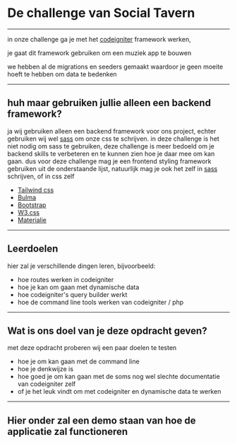 # De challenge van Social Tavern
---

in onze challenge ga je met het [codeigniter](https://codeigniter.com) framework werken,

je gaat dit framework gebruiken om een muziek app te bouwen

we hebben al de migrations en seeders gemaakt waardoor je geen moeite hoeft te hebben om data te bedenken

---
## huh maar gebruiken jullie alleen een backend framework?
ja wij gebruiken alleen een backend framework voor ons project, echter gebruiken wij wel [sass](https://sass-lang.com) om onze css te schrijven.
in deze challenge is het niet nodig om sass te gebruiken, deze challenge is meer bedoeld om je backend skills te verbeteren en te kunnen zien hoe je daar mee om kan gaan. 
dus voor deze challenge mag je een frontend styling framework gebruiken uit de onderstaande lijst, natuurlijk mag je ook het zelf in [sass](https://sass-lang.com) schrijven, of in css zelf

* [Tailwind css](https://tailwindcss.com)
* [Bulma](https://bulma.io)
* [Bootstrap](https://getbootstrap.com)
* [W3.css](https://www.w3schools.com/w3css/defaulT.asp)
* [Materialie](https://materializecss.com)


---
## Leerdoelen
hier zal je verschillende dingen leren, bijvoorbeeld:
* hoe routes werken in codeigniter
* hoe je kan om gaan met dynamische data
* hoe codeigniter's query builder werkt
* hoe de command line tools werken van codeigniter / php

---
## Wat is ons doel van je deze opdracht geven?
met deze opdracht proberen wij een paar doelen te testen
* hoe je om kan gaan met de command line
* hoe je denkwijze is
* hoe goed je om kan gaan met de soms nog wel slechte documentatie van codeigniter zelf
* of je het leuk vindt om met codeigniter en dynamische data te werken

---

## Hier onder zal een demo staan van hoe de applicatie zal functioneren